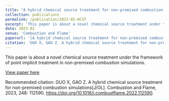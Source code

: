 ```yaml
---
title: "A hybrid chemical source treatment for non-premixed combustion simulations"
collection: publications
permalink: /publication/2023-02-HCST
excerpt: 'This paper is about a novel chemical source treatment under the framework of point implicit treatment in non-premixed combustion simulations.'
date: 2023-02
venue: 'Combustion and Flame'
paperurl: '[A hybrid chemical source treatment for non-premixed combustion simulations](https://doi.org/10.1016/j.combustflame.2022.112590)'
citation: 'GUO X, GAO Z. A hybrid chemical source treatment for non-premixed combustion simulations[J/OL]. Combustion and Flame, 2023, 248: 112590. https://doi.org/10.1016/j.combustflame.2022.112590.'                                                        
---
```

This paper is about a novel chemical source treatment under the framework of point implicit treatment in non-premixed combustion simulations.

[View paper here](https://doi.org/10.1016/j.combustflame.2022.112590                )

Recommended citation: GUO X, GAO Z. A hybrid chemical source treatment for non-premixed combustion simulations[J/OL]. Combustion and Flame, 2023, 248: 112590. https://doi.org/10.1016/j.combustflame.2022.112590.
